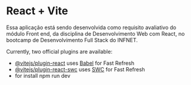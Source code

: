 # React + Vite

Essa aplicação está sendo desenvolvida como requisito avaliativo do módulo Front end, da disciplina de Desenvolvimento Web com React, no bootcamp de Desenvolvimento Full Stack do INFNET.


Currently, two official plugins are available:

- [@vitejs/plugin-react](https://github.com/vitejs/vite-plugin-react/blob/main/packages/plugin-react/README.md) uses [Babel](https://babeljs.io/) for Fast Refresh
- [@vitejs/plugin-react-swc](https://github.com/vitejs/vite-plugin-react-swc) uses [SWC](https://swc.rs/) for Fast Refresh
- for install npm run dev
